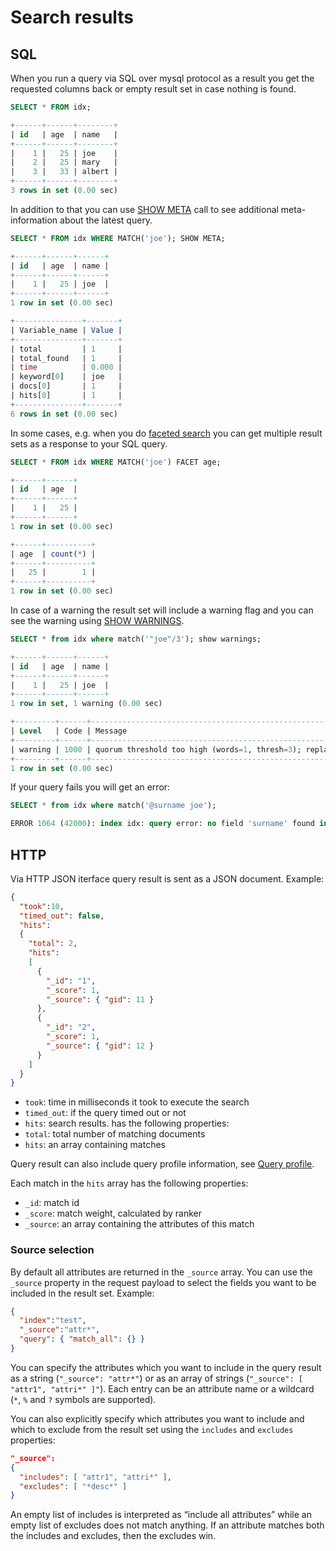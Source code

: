 # Search results

## SQL

<!-- example sql1 -->
When you run a query via SQL over mysql protocol as a result you get the requested columns back or empty result set in case nothing is found.  

<!-- request SQL -->
```sql
SELECT * FROM idx;
```

<!-- response SQL -->
```sql
+------+------+--------+
| id   | age  | name   |
+------+------+--------+
|    1 |   25 | joe    |
|    2 |   25 | mary   |
|    3 |   33 | albert |
+------+------+--------+
3 rows in set (0.00 sec)
```
<!-- end -->

<!-- example sql2 -->
In addition to that you can use [SHOW META](Profiling_and_monitoring/SHOW_META.md) call to see additional meta-information about the latest query. 

<!-- request SQL -->
```sql
SELECT * FROM idx WHERE MATCH('joe'); SHOW META;
```

<!-- response SQL -->
```sql
+------+------+------+
| id   | age  | name |
+------+------+------+
|    1 |   25 | joe  |
+------+------+------+
1 row in set (0.00 sec)

+---------------+-------+
| Variable_name | Value |
+---------------+-------+
| total         | 1     |
| total_found   | 1     |
| time          | 0.000 |
| keyword[0]    | joe   |
| docs[0]       | 1     |
| hits[0]       | 1     |
+---------------+-------+
6 rows in set (0.00 sec)
```
<!-- end -->

<!-- example sql3 -->
In some cases, e.g. when you do [faceted search](Searching/Faceted_search.md) you can get multiple result sets as a response to your SQL query. 

<!-- request SQL -->
```sql
SELECT * FROM idx WHERE MATCH('joe') FACET age;
```

<!-- response SQL -->
```sql
+------+------+
| id   | age  |
+------+------+
|    1 |   25 |
+------+------+
1 row in set (0.00 sec)

+------+----------+
| age  | count(*) |
+------+----------+
|   25 |        1 |
+------+----------+
1 row in set (0.00 sec)
```
<!-- end -->

<!-- example sql4 -->
In case of a warning the result set will include a warning flag and you can see the warning using [SHOW WARNINGS](Profiling_and_monitoring/SHOW_WARNINGS.md).
<!-- request SQL -->
```sql
SELECT * from idx where match('"joe"/3'); show warnings;
```

<!-- response SQL -->
```sql
+------+------+------+
| id   | age  | name |
+------+------+------+
|    1 |   25 | joe  |
+------+------+------+
1 row in set, 1 warning (0.00 sec)

+---------+------+--------------------------------------------------------------------------------------------+
| Level   | Code | Message                                                                                    |
+---------+------+--------------------------------------------------------------------------------------------+
| warning | 1000 | quorum threshold too high (words=1, thresh=3); replacing quorum operator with AND operator |
+---------+------+--------------------------------------------------------------------------------------------+
1 row in set (0.00 sec)
```
<!-- end -->

<!-- example sql5 -->
If your query fails you will get an error:

<!-- request SQL -->
```sql
SELECT * from idx where match('@surname joe');
```

<!-- response SQL -->
```sql
ERROR 1064 (42000): index idx: query error: no field 'surname' found in schema
```

<!-- end -->


## HTTP

Via HTTP JSON iterface query result is sent as a JSON document. Example:

```json
{
  "took":10,
  "timed_out": false,
  "hits":
  {
    "total": 2,
    "hits":
    [
      {
        "_id": "1",
        "_score": 1,
        "_source": { "gid": 11 }
      },
      {
        "_id": "2",
        "_score": 1,
        "_source": { "gid": 12 }
      }
    ]
  }
}
```

* `took`: time in milliseconds it took to execute the search
* `timed_out`: if the query timed out or not
* `hits`: search results. has the following properties:
* `total`: total number of matching documents
* `hits`: an array containing matches

Query result can also include query profile information, see [Query profile](Profiling_and_monitoring/Profiling/Query_profile.md).

Each match in the `hits` array has the following properties:

* `_id`: match id
* `_score`: match weight, calculated by ranker
* `_source`: an array containing the attributes of this match

### Source selection

By default all attributes are returned in the `_source` array. You can use the `_source` property in the request payload to select the fields you want to be included in the result set. Example:

```json
{
  "index":"test",
  "_source":"attr*",
  "query": { "match_all": {} }
}
```

You can specify the attributes which you want to include in the query result as a string (`"_source": "attr*"`) or as an array of strings (`"_source": [ "attr1", "attri*" ]"`). Each entry can be an attribute name or a wildcard (`*`, `%` and `?` symbols are supported).

You can also explicitly specify which attributes you want to include and which to exclude from the result set using the `includes` and `excludes` properties:

```json
"_source":
{
  "includes": [ "attr1", "attri*" ],
  "excludes": [ "*desc*" ]
}
```

An empty list of includes is interpreted as “include all attributes” while an empty list of excludes does not match anything. If an attribute matches both the includes and excludes, then the excludes win.





